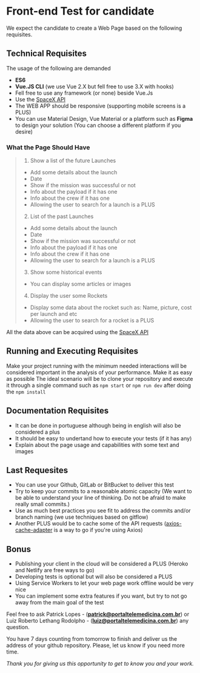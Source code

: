 
# Front-end Test for candidate
We expect the candidate to create a Web Page based on the following requisites.

## Technical Requisites

The usage of the following are demanded
- **ES6**
- **Vue.JS CLI** (we use Vue 2.X but fell free to use 3.X with hooks)
- Fell free to use any framework (or none) beside Vue.Js
- Use the [SpaceX API](https://github.com/r-spacex/SpaceX-API/tree/master/docs)
- The WEB APP should be responsive (supporting mobile screens is a PLUS)
- You can use Material Design, Vue Material or a platform such as **Figma** to design your solution (You can choose a different platform if you desire)

### What the Page Should Have
> 1. Show a list of the future Launches
> * Add some details about the launch
> * Date
> * Show if the mission was successful or not
> * Info about the payload if it has one
> * Info about the crew if it has one
> * Allowing the user to search for a launch is a PLUS
> 
> 2. List of the past Launches
> * Add some details about the launch
> * Date
> * Show if the mission was successful or not
> * Info about the payload if it has one
> * Info about the crew if it has one
> * Allowing the user to search for a launch is a PLUS
> 
> 3. Show some historical events
> * You can display some articles or images
> 
> 4. Display the user some Rockets
> * Display some data about the rocket such as: Name, picture, cost per launch and etc
> * Allowing the user to search for a rocket is a PLUS 
> 
All the data above can be acquired using the [SpaceX API](https://github.com/r-spacex/SpaceX-API/blob/master/docs/v4/README.md)

## Running and Executing Requisites
Make your project running with the minimum needed interactions will be considered important in the analysis of your performance.
Make it as easy as possible
The ideal scenario will be to clone your repository and execute it through a single command such as `npm start` or `npm run dev` after doing the `npm install`

## Documentation Requisites
- It can be done in portuguese although being in english will also be considered a plus
- It should be easy to undertand how to execute your tests (if it has any)
- Explain about the page usage and capabilities with some text and images

## Last Requesites
- You can use your Github, GitLab or BitBucket to deliver this test
- Try to keep your commits to a reasonable atomic capacity (We want to be able to understand your line of thinking. Do not be afraid to make really small commits.)
- Use as much best practices you see fit to address the commits and/or branch naming (we use techniques based on gitflow)
- Another PLUS would be to cache some of the API requests ([axios-cache-adapter](https://www.npmjs.com/package/axios-cache-adapter) is a way to go if you're using Axios)

## Bonus
- Publishing your client in the cloud will be considered a PLUS (Heroko and Netlify are free ways to go)
- Developing tests is optional but will also be considered a PLUS
- Using Service Workers to let your web page work offline would be very nice
- You can implement some extra features if you want, but try to not go away from the main goal of the test

Feel free to ask Patrick Lopes - (**patrick@portaltelemedicina.com.br**) or Luiz Roberto Lethang Rodolpho - (**luiz@portaltelemedicina.com.br**) any question.

You have 7 days counting from tomorrow to finish and deliver us the address of your github repository. Please, let us know if you need more time.

*Thank you for giving us this opportunity to get to know you and your work.*
